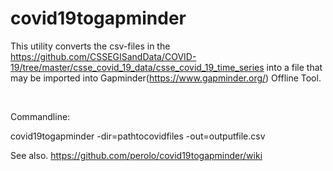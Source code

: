 # covid19togapminder

This utility converts the csv-files in the https://github.com/CSSEGISandData/COVID-19/tree/master/csse_covid_19_data/csse_covid_19_time_series into a file that may be imported into Gapminder(https://www.gapminder.org/) Offline Tool.

<br>

Commandline:

covid19togapminder -dir=pathtocovidfiles -out=outputfile.csv

See also.
https://github.com/perolo/covid19togapminder/wiki 
